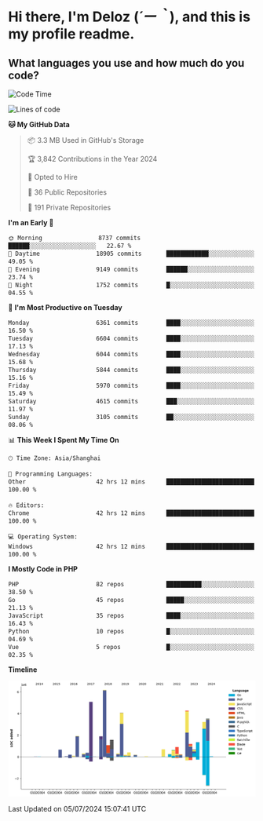 # **Hi there, I'm Deloz (*´ー｀*), and this is my profile readme.**

## **What languages you use and how much do you code?**

<!--START_SECTION:waka-->
![Code Time](http://img.shields.io/badge/Code%20Time-4%2C358%20hrs%2032%20mins-blue)

![Lines of code](https://img.shields.io/badge/From%20Hello%20World%20I%27ve%20Written-41.3%20million%20lines%20of%20code-blue)

**🐱 My GitHub Data** 

> 📦 3.3 MB Used in GitHub's Storage 
 > 
> 🏆 3,842 Contributions in the Year 2024
 > 
> 💼 Opted to Hire
 > 
> 📜 36 Public Repositories 
 > 
> 🔑 191 Private Repositories 
 > 
**I'm an Early 🐤** 

```text
🌞 Morning                8737 commits        ██████░░░░░░░░░░░░░░░░░░░   22.67 % 
🌆 Daytime                18905 commits       ████████████░░░░░░░░░░░░░   49.05 % 
🌃 Evening                9149 commits        ██████░░░░░░░░░░░░░░░░░░░   23.74 % 
🌙 Night                  1752 commits        █░░░░░░░░░░░░░░░░░░░░░░░░   04.55 % 
```
📅 **I'm Most Productive on Tuesday** 

```text
Monday                   6361 commits        ████░░░░░░░░░░░░░░░░░░░░░   16.50 % 
Tuesday                  6604 commits        ████░░░░░░░░░░░░░░░░░░░░░   17.13 % 
Wednesday                6044 commits        ████░░░░░░░░░░░░░░░░░░░░░   15.68 % 
Thursday                 5844 commits        ████░░░░░░░░░░░░░░░░░░░░░   15.16 % 
Friday                   5970 commits        ████░░░░░░░░░░░░░░░░░░░░░   15.49 % 
Saturday                 4615 commits        ███░░░░░░░░░░░░░░░░░░░░░░   11.97 % 
Sunday                   3105 commits        ██░░░░░░░░░░░░░░░░░░░░░░░   08.06 % 
```


📊 **This Week I Spent My Time On** 

```text
🕑︎ Time Zone: Asia/Shanghai

💬 Programming Languages: 
Other                    42 hrs 12 mins      █████████████████████████   100.00 % 

🔥 Editors: 
Chrome                   42 hrs 12 mins      █████████████████████████   100.00 % 

💻 Operating System: 
Windows                  42 hrs 12 mins      █████████████████████████   100.00 % 
```

**I Mostly Code in PHP** 

```text
PHP                      82 repos            ██████████░░░░░░░░░░░░░░░   38.50 % 
Go                       45 repos            █████░░░░░░░░░░░░░░░░░░░░   21.13 % 
JavaScript               35 repos            ████░░░░░░░░░░░░░░░░░░░░░   16.43 % 
Python                   10 repos            █░░░░░░░░░░░░░░░░░░░░░░░░   04.69 % 
Vue                      5 repos             █░░░░░░░░░░░░░░░░░░░░░░░░   02.35 % 
```



**Timeline**

![Lines of Code chart](https://raw.githubusercontent.com/deloz/deloz/main/assets/bar_graph.png)


 Last Updated on 05/07/2024 15:07:41 UTC
<!--END_SECTION:waka-->
